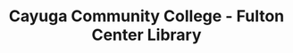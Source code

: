 ---
layout: repo
title: "Cayuga Community College - Fulton Center Library"
id: 20430
permalink: repos/20430/
---